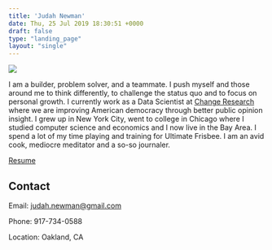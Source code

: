 ```yaml
---
title: 'Judah Newman'
date: Thu, 25 Jul 2019 18:30:51 +0000
draft: false
type: "landing_page"
layout: "single"
---
```




![](/img/me.jpg?style=centerme)

I am a builder, problem solver, and a teammate. I push myself and those around me to think differently, to challenge the status quo and to focus on personal growth. I currently work as a Data Scientist at [Change Research](https://www.changeresearch.com/) where we are improving American democracy through better public opinion insight. I grew up in New York City, went to college in Chicago where I studied computer science and economics and I now live in the Bay Area. I spend a lot of my time playing and training for Ultimate Frisbee. I am an avid cook, mediocre meditator and a so-so journaler.


[Resume](https://drive.google.com/file/d/1F3w1--Ycwz4zw_ZZAjIzxPIr-I3zUKRn/view?usp=sharing)

Contact
-------

Email: judah.newman@gmail.com

Phone: 917-734-0588

Location: Oakland, CA

